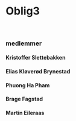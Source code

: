 <h1> Oblig3</h1><br>
<h3> medlemmer</h3>
  <h4>Kristoffer Slettebakken</h4>
  <h4>Elias Kløverød Brynestad</h4>
  <h4> Phuong Ha Pham</h4>
  <h4>Brage Fagstad</h4>
  <h4>Martin Eileraas</h4>

